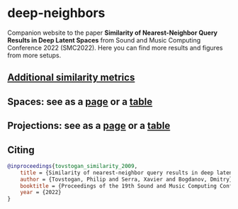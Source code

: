 # deep-neighbors
Companion website to the paper **Similarity of Nearest-Neighbor Query Results in Deep Latent Spaces** from Sound and Music Computing Conference 2022 (SMC2022). Here you can find more results and figures from more setups.

## [Additional similarity metrics](./metrics)

## Spaces: see as a [page](./spaces) or a [table](./spaces/table) 

## Projections: see as a [page](./projections) or a [table](./projections/table) 

## Citing
```bibtex
@inproceedings{tovstogan_similarity_2009,
	title = {Similarity of nearest-neighbor query results in deep latent spaces},
	author = {Tovstogan, Philip and Serra, Xavier and Bogdanov, Dmitry},
	booktitle = {Proceedings of the 19th Sound and Music Computing Conference ({SMC})},
	year = {2022}
}
```
